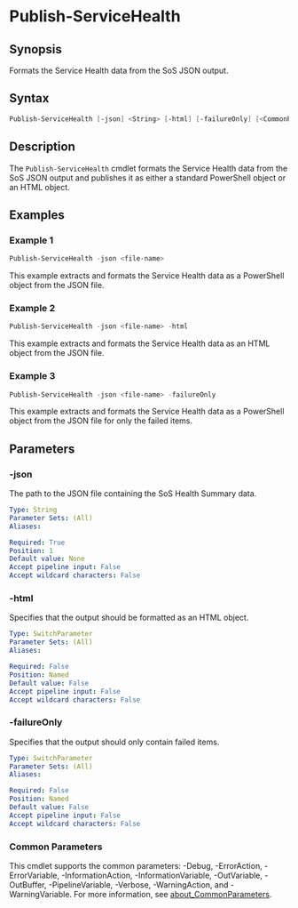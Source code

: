 # Publish-ServiceHealth

## Synopsis

Formats the Service Health data from the SoS JSON output.

## Syntax

```powershell
Publish-ServiceHealth [-json] <String> [-html] [-failureOnly] [<CommonParameters>]
```

## Description

The `Publish-ServiceHealth` cmdlet formats the Service Health data from the SoS JSON output and publishes it as either a standard PowerShell object or an HTML object.

## Examples

### Example 1

```powershell
Publish-ServiceHealth -json <file-name>
```

This example extracts and formats the Service Health data as a PowerShell object from the JSON file.

### Example 2

```powershell
Publish-ServiceHealth -json <file-name> -html
```

This example extracts and formats the Service Health data as an HTML object from the JSON file.

### Example 3

```powershell
Publish-ServiceHealth -json <file-name> -failureOnly
```

This example extracts and formats the Service Health data as a PowerShell object from the JSON file for only the failed items.

## Parameters

### -json

The path to the JSON file containing the SoS Health Summary data.

```yaml
Type: String
Parameter Sets: (All)
Aliases:

Required: True
Position: 1
Default value: None
Accept pipeline input: False
Accept wildcard characters: False
```

### -html

Specifies that the output should be formatted as an HTML object.

```yaml
Type: SwitchParameter
Parameter Sets: (All)
Aliases:

Required: False
Position: Named
Default value: False
Accept pipeline input: False
Accept wildcard characters: False
```

### -failureOnly

Specifies that the output should only contain failed items.

```yaml
Type: SwitchParameter
Parameter Sets: (All)
Aliases:

Required: False
Position: Named
Default value: False
Accept pipeline input: False
Accept wildcard characters: False
```

### Common Parameters

This cmdlet supports the common parameters: -Debug, -ErrorAction, -ErrorVariable, -InformationAction, -InformationVariable, -OutVariable, -OutBuffer, -PipelineVariable, -Verbose, -WarningAction, and -WarningVariable. For more information, see [about_CommonParameters](http://go.microsoft.com/fwlink/?LinkID=113216).
